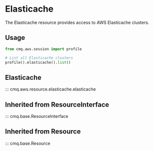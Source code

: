 # Elasticache

The Elasticache resource provides access to AWS Elasticache clusters.

## Usage

```python
from cmq.aws.session import profile

# List all Elasticache clusters
profile().elasticache().list()
```

## Elasticache
::: cmq.aws.resource.elasticache.elasticache

## Inherited from ResourceInterface
::: cmq.base.ResourceInterface
## Inherited from Resource
::: cmq.base.Resource